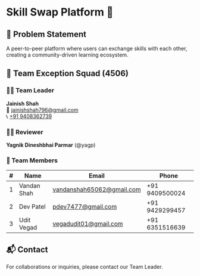 # Skill Swap Platform 🔄

## 📌 Problem Statement
A peer-to-peer platform where users can exchange skills with each other, creating a community-driven learning ecosystem.

## 👥 Team Exception Squad (4506)

### 🧑‍💻 Team Leader
**Jainish Shah**  
📧 [jainishshah796@gmail.com](mailto:jainishshah796@gmail.com)  
📞 [+91 9408362739](tel:+919408362739)

### 👨‍🏫 Reviewer
**Yagnik Dineshbhai Parmar** (@yagp)

### 🚀 Team Members
| # | Name        | Email                          | Phone            |
|---|-------------|--------------------------------|------------------|
| 1 | Vandan Shah | [vandanshah65062@gmail.com](mailto:vandanshah65062@gmail.com) | +91 9409500024 |
| 2 | Dev Patel   | [pdev7477@gmail.com](mailto:pdev7477@gmail.com)     | +91 9429299457 |
| 3 | Udit Vegad  | [vegadudit01@gmail.com](mailto:vegadudit01@gmail.com)   | +91 6351516639 |

## 📬 Contact
For collaborations or inquiries, please contact our Team Leader.
